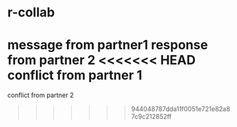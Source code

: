 # r-collab
message from partner1
response from partner 2
<<<<<<< HEAD
conflict from partner 1
=======
conflict from partner 2
>>>>>>> 944048787dda11f0051e721e82a87c9c212852ff
